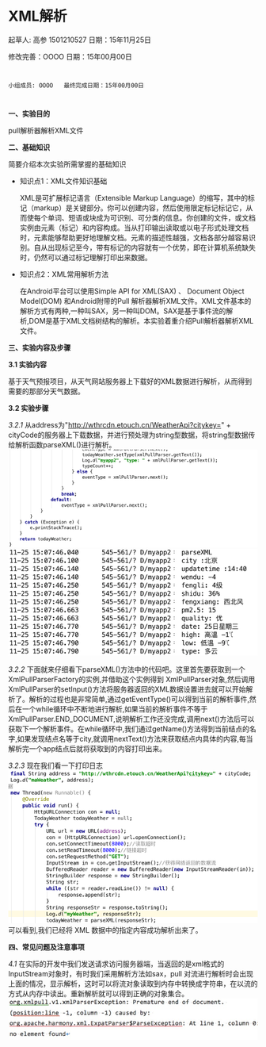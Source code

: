 # XML解析

起草人: 高参 1501210527   日期：15年11月25日

修改完善：OOOO   日期：15年00月00日
# 


    小组成员: OOOO   最终完成日期：15年00月00日
# 

**一、实验目的**

pull解析器解析XML文件

**二、基础知识**

简要介绍本次实验所需掌握的基础知识
   
* 知识点1：XML文件知识基础

     XML是可扩展标记语言（Extensible Markup Language）的缩写，其中的标记（markup）是关键部分。你可以创建内容，然后使用限定标记标记它，从而使每个单词、短语或块成为可识别、可分类的信息。你创建的文件，或文档实例由元素（标记）和内容构成。当从打印输出读取或以电子形式处理文档时，元素能够帮助更好地理解文档。元素的描述性越强，文档各部分越容易识别。自从出现标记至今，带有标记的内容就有一个优势，即在计算机系统缺失时，仍然可以通过标记理解打印出来数据。

* 知识点2：XML常用解析方法

     在Android平台可以使用Simple API for XML(SAX) 、 Document Object Model(DOM) 和Android附带的Pull 解析器解析XML文件。XML文件基本的解析方式有两种,一种叫SAX，另一种叫DOM。SAX是基于事件流的解析,DOM是基于XML文档树结构的解析。本实验着重介绍Pull解析器解析XML文件。

**三、实验内容及步骤**

**3.1 实验内容**

基于天气预报项目，从天气网站服务器上下载好的XML数据进行解析，从而得到需要的那部分天气数据。

**3.2 实验步骤**

*3.2.1* 从address为"http://wthrcdn.etouch.cn/WeatherApi?citykey=" + cityCode的服务器上下载数据，并进行预处理为string型数据，将string型数据传给解析函数parseXML()进行解析。![](3.png)![](4.png)

*3.2.2* 下面就来仔细看下parseXML()方法中的代码吧。这里首先要获取到一个XmlPullParserFactory的实例,并借助这个实例得到 XmlPullParser对象,然后调用XmlPullParser的setInput()方法将服务器返回的XML数据设置进去就可以开始解析了。解析的过程也是非常简单,通过getEventType()可以得到当前的解析事件,然后在一个while循环中不断地进行解析,如果当前的解析事件不等于XmlPullParser.END_DOCUMENT,说明解析工作还没完成,调用next()方法后可以获取下一个解析事件。在while循环中,我们通过getName()方法得到当前结点的名字,如果发现结点名等于city,就调用nextText()方法来获取结点内具体的内容,每当解析完一个app结点后就将获取到的内容打印出来。

*3.2.3* 现在我们看一下打印日志![](1.png)可以看到,我们已经将 XML 数据中的指定内容成功解析出来了。

**四、常见问题及注意事项**

*4.1* 在实际的开发中我们发送请求访问服务器端，当返回的是xml格式的InputStream对象时，有时我们采用解析方法如sax，pull 对流进行解析时会出现上面的情况，显示解析，这时可以将流对象读取到内存中转换成字符串，在以流的方式从内存中读出。重新解析就可以得到正确的对象集合。![](DC45703D-D0F1-452E-911A-2D3E32DC0C57.png)


